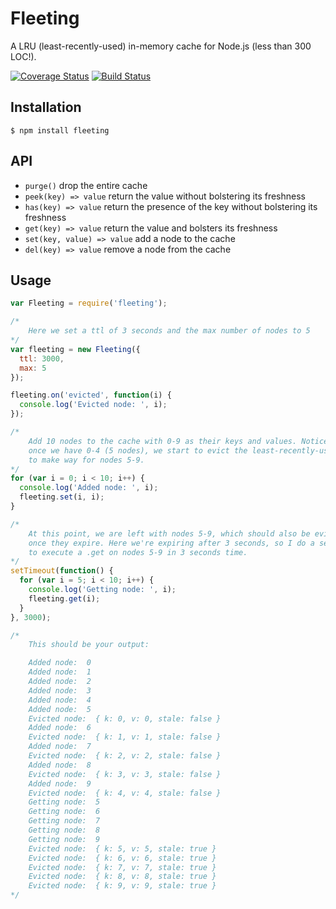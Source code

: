 # Fleeting

A LRU (least-recently-used) in-memory cache for Node.js (less than 300 LOC!).

[![Coverage Status](https://coveralls.io/repos/github/jacktuck/fleeting/badge.svg?branch=master)](https://coveralls.io/github/jacktuck/fleeting?branch=master)
[![Build Status](https://travis-ci.org/jacktuck/fleeting.svg?branch=master)](https://travis-ci.org/jacktuck/fleeting)

## Installation

```
$ npm install fleeting
```

## API

* `purge()` drop the entire cache
* `peek(key) => value` return the value without bolstering its freshness
* `has(key) => value` return the presence of the key without bolstering its freshness
* `get(key) => value` return the value and bolsters its freshness
* `set(key, value) => value` add a node to the cache
* `del(key) => value` remove a node from the cache

## Usage
```javascript
var Fleeting = require('fleeting');

/*
    Here we set a ttl of 3 seconds and the max number of nodes to 5
*/
var fleeting = new Fleeting({
  ttl: 3000,
  max: 5
});

fleeting.on('evicted', function(i) {
  console.log('Evicted node: ', i);
});

/*
    Add 10 nodes to the cache with 0-9 as their keys and values. Notice that
    once we have 0-4 (5 nodes), we start to evict the least-recently-used nodes
    to make way for nodes 5-9.
*/
for (var i = 0; i < 10; i++) {
  console.log('Added node: ', i);
  fleeting.set(i, i);
}

/*
    At this point, we are left with nodes 5-9, which should also be evicted
    once they expire. Here we're expiring after 3 seconds, so I do a setTimeout
    to execute a .get on nodes 5-9 in 3 seconds time.
*/
setTimeout(function() {
  for (var i = 5; i < 10; i++) {
    console.log('Getting node: ', i);
    fleeting.get(i);
  }
}, 3000);

/*
    This should be your output:

    Added node:  0
    Added node:  1
    Added node:  2
    Added node:  3
    Added node:  4
    Added node:  5
    Evicted node:  { k: 0, v: 0, stale: false }
    Added node:  6
    Evicted node:  { k: 1, v: 1, stale: false }
    Added node:  7
    Evicted node:  { k: 2, v: 2, stale: false }
    Added node:  8
    Evicted node:  { k: 3, v: 3, stale: false }
    Added node:  9
    Evicted node:  { k: 4, v: 4, stale: false }
    Getting node:  5
    Getting node:  6
    Getting node:  7
    Getting node:  8
    Getting node:  9
    Evicted node:  { k: 5, v: 5, stale: true }
    Evicted node:  { k: 6, v: 6, stale: true }
    Evicted node:  { k: 7, v: 7, stale: true }
    Evicted node:  { k: 8, v: 8, stale: true }
    Evicted node:  { k: 9, v: 9, stale: true }
*/
```
